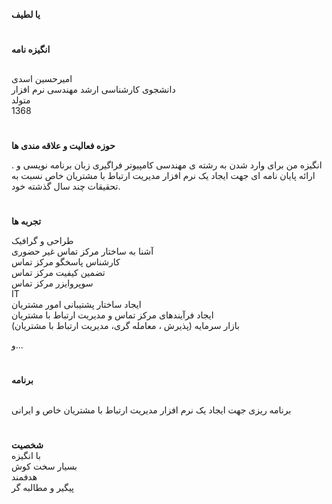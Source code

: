 **یا لطیف**

#

**انگیزه نامه**

##
امیرحسین اسدی<br>
دانشجوی کارشناسی ارشد مهندسی نرم افزار<br>
متولد <br>1368
#

**حوزه فعالیت و علاقه مندی ها**<br>

. انگیزه من برای وارد شدن به رشته ی مهندسی کامپیوتر فراگیری زبان برنامه نویسی و ارائه پایان نامه ای جهت ایجاد یک نرم افزار مدیریت ارتباط با مشتریان خاص نسبت به تحقیقات چند سال گذشته خود.
#
**تجربه ها**<br>

طراحی و گرافیک<br>
آشنا به ساختار مرکز تماس غیر حضوری<br>
کارشناس پاسخگو مرکز تماس<br>
تضمین کیفیت مرکز تماس<br>
سوپروایزر مرکز تماس<br>
IT<br>
ایجاد ساختار پشتیبانی امور مشتریان<br>
ایجاد فرآیندهای مرکز تماس و مدیریت ارتباط با مشتریان<br>
بازار سرمایه (پذیرش ، معامله گری، مدیریت ارتباط با مشتریان)<br>

و...<br>
#
**برنامه**<br>
 
  <br>برنامه ریزی جهت ایجاد یک نرم افزار مدیریت ارتباط با مشتریان خاص و ایرانی 
  #
 **شخصیت**<br>
با انگیزه<br>
بسیار سخت کوش<br>
هدفمند<br>
پیگیر و مطالبه گر<br>
